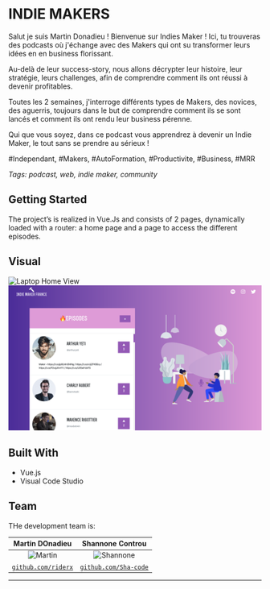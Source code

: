 # INDIE MAKERS

Salut je suis Martin Donadieu ! Bienvenue sur Indies Maker ! Ici, tu trouveras des podcasts où j'échange avec des Makers qui ont su transformer leurs idées en en business florissant.

Au-delà de leur success-story, nous allons décrypter leur histoire, leur stratégie, leurs challenges, afin de comprendre comment ils ont réussi à devenir profitables.

Toutes les 2 semaines, j'interroge différents types de Makers, des novices, des aguerris, toujours dans le but de comprendre comment ils se sont lancés et comment ils ont rendu leur business pérenne.

Qui que vous soyez, dans ce podcast vous apprendrez à devenir un Indie Maker, le tout sans se prendre au sérieux !

#Independant, #Makers, #AutoFormation, #Productivite, #Business, #MRR

*Tags: podcast, web, indie maker, community*

## Getting Started

The project’s is realized in Vue.Js and consists of 2 pages, dynamically loaded with a router: a home page and a page to access the different episodes.

## Visual

![Laptop Home View](./public/assets/home.png)
![Laptop Podcasts View](./public/assets/podcasts.png)

## Built With
- Vue.js  
- Visual Code Studio


## Team

THe development team is: 


| Martin DOnadieu | Shannone Controu | 
| :---: |:---:|
| ![Martin](https://avatars0.githubusercontent.com/u/4084527?s=460&v=4)| ![Shannone](https://avatars1.githubusercontent.com/u/55744480?s=460&v=4)| 
| <a href="https://github.com/riderx" target="_blank">`github.com/riderx`</a> | <a href="https://github.com/Sha-code" target="_blank">`github.com/Sha-code`</a> |

---

